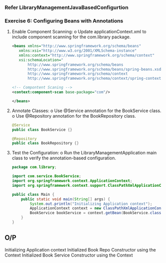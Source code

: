 ### Refer LibraryManagementJavaBasedConfigurtion

### Exercise 6: Configuring Beans with Annotations

1.  Enable Component Scanning:
    o Update applicationContext.xml to include component scanning for the com.library package.

    ```xml
    <beans xmlns="http://www.springframework.org/schema/beans"
       xmlns:xsi="http://www.w3.org/2001/XMLSchema-instance"
       xmlns:context="http://www.springframework.org/schema/context"
       xsi:schemaLocation="
           http://www.springframework.org/schema/beans
           http://www.springframework.org/schema/beans/spring-beans.xsd
           http://www.springframework.org/schema/context
           http://www.springframework.org/schema/context/spring-context.xsd">

    <!-- Compontent Scaning -->
    <context:component-scan base-package="com"/>

    </beans>
    ```

2.  Annotate Classes:
    o Use @Service annotation for the BookService class.
    o Use @Repository annotation for the BookRepository class.

    ```java
    @Service
    public class BookService {}

    @Repository
    public class BookRepository {}
    ```

3.  Test the Configuration:
    o Run the LibraryManagementApplication main class to verify the annotation-based configuration.

    ```java
    package com.library;

    import com.service.BookService;
    import org.springframework.context.ApplicationContext;
    import org.springframework.context.support.ClassPathXmlApplicationContext;

    public class Main {
        public static void main(String[] args) {
            System.out.println("Initializing Application context");
            ApplicationContext context = new ClassPathXmlApplicationContext("applicationContext.xml");
            BookService bookService = context.getBean(BookService.class);
        }
    }
    ```

## O/P

Initializing Application context
Initialized Book Repo Constructor using the Context
Initialized Book Service Constructor using the Context